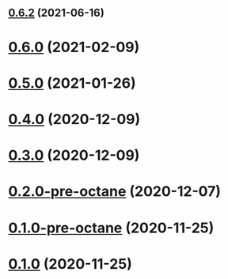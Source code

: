## [0.6.2](https://github.com/Addepar/ember-json-viewer/compare/v0.6.0...v0.6.2) (2021-06-16)

# [0.6.0](https://github.com/Addepar/ember-json-viewer/compare/v0.5.0...v0.6.0) (2021-02-09)




# [0.5.0](https://github.com/Addepar/ember-json-viewer/compare/v0.5.0...v0.6.0) (2021-01-26)




# [0.4.0](https://github.com/Addepar/ember-json-viewer/compare/v0.5.0...v0.6.0) (2020-12-09)




# [0.3.0](https://github.com/Addepar/ember-json-viewer/compare/v0.5.0...v0.6.0) (2020-12-09)




# [0.2.0-pre-octane](https://github.com/Addepar/ember-json-viewer/compare/v0.5.0...v0.6.0) (2020-12-07)




# [0.1.0-pre-octane](https://github.com/Addepar/ember-json-viewer/compare/v0.5.0...v0.6.0) (2020-11-25)




# [0.1.0](https://github.com/Addepar/ember-json-viewer/compare/v0.5.0...v0.6.0) (2020-11-25)


